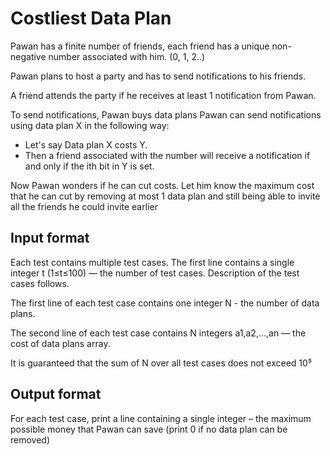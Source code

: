 # Costliest Data Plan

Pawan has a finite number of friends, each friend has a unique non-negative number associated with him. (0, 1, 2..)

Pawan plans to host a party and has to send notifications to his friends.

A friend attends the party if he receives at least 1 notification from Pawan.

To send notifications, Pawan buys data plans Pawan can send notifications using data plan X in the following way:

- Let's say Data plan X costs Y.
- Then a friend associated with the number will receive a notification if and only if the ith bit in Y is set.

Now Pawan wonders if he can cut costs. Let him know the maximum cost that he can cut by removing at most 1 data plan and still being able to invite all the friends he could invite earlier

## Input format

Each test contains multiple test cases. The first line contains a single integer t (1≤t≤100) — the number of test cases. Description of the test cases follows.

The first line of each test case contains one integer N - the number of data plans.

The second line of each test case contains N integers a1,a2,…,an — the cost of data plans array.

It is guaranteed that the sum of N over all test cases does not exceed 10⁵

## Output format

For each test case, print a line containing a single integer – the maximum possible money that Pawan can save (print 0 if no data plan can be removed)
